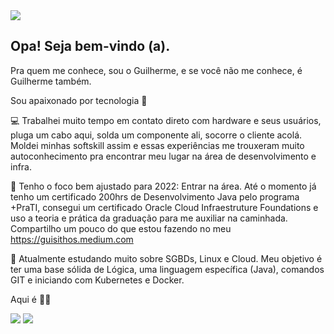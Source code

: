 
<div>
<a href="https://www.linkedin.com/in/guilhermethomas/" target="_blank"><img src="https://i.imgur.com/bLK4nLD.gif" target="_blank"></a>
</div>

## Opa! Seja bem-vindo (a).
Pra quem me conhece, sou o Guilherme, e se você não me conhece, é Guilherme também.

Sou apaixonado por tecnologia 💙

💻 Trabalhei muito tempo em contato direto com hardware e seus usuários, pluga um cabo aqui, solda um componente ali, socorre o cliente acolá. Moldei minhas softskill assim e essas experiências me trouxeram muito autoconhecimento pra encontrar meu lugar na área de desenvolvimento e infra.

📌 Tenho o foco bem ajustado para 2022: Entrar na área. Até o momento já tenho um certificado 200hrs de Desenvolvimento Java pelo programa +PraTI, consegui um certificado Oracle Cloud Infraestruture Foundations e uso a teoria e prática da graduação para me auxiliar na caminhada. Compartilho um pouco do que estou fazendo no meu https://guisithos.medium.com

📖 Atualmente estudando muito sobre SGBDs, Linux e Cloud. Meu objetivo é ter uma base sólida de Lógica, uma linguagem específica (Java), comandos GIT e iniciando com Kubernetes e Docker.

Aqui é 🔪💀






<div>
<a href="https://www.linkedin.com/in/guilhermethomas/v" target="_blank"><img src="https://img.shields.io/badge/-LinkedIn-%230077B5?style=for-the-badge&logo=linkedin&logoColor=white" target="_blank"></a>
<a href="https://www.instagram.com/guisithos" target="_blank"><img src="https://img.shields.io/badge/-Instagram-%23E4405F?style=for-the-badge&logo=instagram&logoColor=white" target="_blank"></a>
</div>


